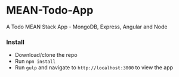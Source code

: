 MEAN-Todo-App
=============

A Todo MEAN Stack App - MongoDB, Express, Angular and Node

### Install

* Download/clone the repo
* Run `npm install`
* Run `gulp` and navigate to `http://localhost:3000` to view the app

 

